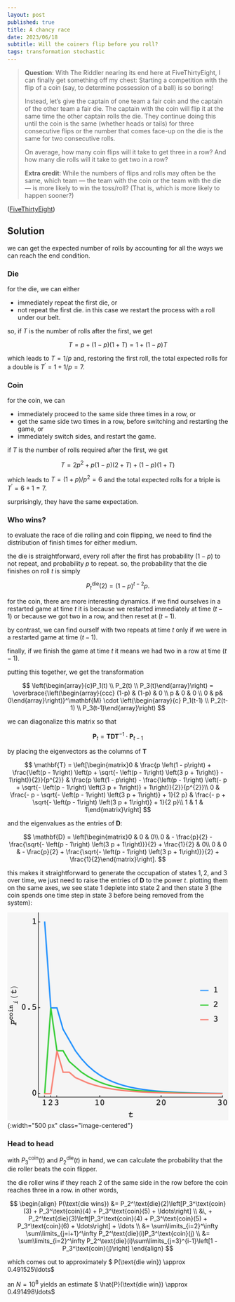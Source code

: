 ```yaml
---
layout: post
published: true
title: A chancy race
date: 2023/06/18
subtitle: Will the coiners flip before you roll?
tags: transformation stochastic
---
```


>**Question**: With The Riddler nearing its end here at FiveThirtyEight, I can finally get something off my chest: Starting a competition with the flip of a coin (say, to determine possession of a ball) is so boring!
>
>Instead, let’s give the captain of one team a fair coin and the captain of the other team a fair die. The captain with the coin will flip it at the same time the other captain rolls the die. They continue doing this until the coin is the same (whether heads or tails) for three consecutive flips or the number that comes face-up on the die is the same for two consecutive rolls.
>
>On average, how many coin flips will it take to get three in a row? And how many die rolls will it take to get two in a row?
>
>**Extra credit**: While the numbers of flips and rolls may often be the same, which team — the team with the coin or the team with the die — is more likely to win the toss/roll? (That is, which is more likely to happen sooner?)

<!--more-->

([FiveThirtyEight](https://fivethirtyeight.com/features/can-you-solve-middle-square-madness/))

## Solution

we can get the expected number of rolls by accounting for all the ways we can reach the end condition. 

### Die

for the die, we can either

- immediately repeat the first die, or
- not repeat the first die. in this case we restart the process with a roll under our belt.

so, if $T$ is the number of rolls after the first, we get

$$ T = p + (1 - p)(1 + T) = 1 + (1 - p) T $$

which leads to $T = 1/p$ and, restoring the first roll, the total expected rolls for a double is $T^\prime = 1 + 1/p  = 7.$

### Coin 

for the coin, we can 

- immediately proceed to the same side three times in a row, or
- get the same side two times in a row, before switching and restarting the game, or
- immediately switch sides, and restart the game.

if $T$ is the number of rolls required after the first, we get

$$ T = 2p^2 + p(1 - p)(2 + T) + (1 - p)(1 + T)$$

which leads to $T = (1 + p)/p^2 = 6$ and the total expected rolls for a triple is $T^\prime = 6 + 1 = 7.$

surprisingly, they have the same expectation.

### Who wins?

to evaluate the race of die rolling and coin flipping, we need to find the distribution of finish times for either medium.

the die is straightforward, every roll after the first has probability $(1-p)$ to not repeat, and probability $p$ to repeat. so, the probability that the die finishes on roll $t$ is simply 

$$ P^\text{die}_t(2) = (1-p)^{t-2}p. $$

for the coin, there are more interesting dynamics. if we find ourselves in a restarted game at time $t$ it is because we restarted immediately at time $(t-1)$ or because we got two in a row, and then reset at $(t-1).$

by contrast, we can find ourself with two repeats at time $t$ only if we were in a restarted game at time $(t-1).$

finally, if we finish the game at time $t$ it means we had two in a row at time $(t-1).$

putting this together, we get the transformation

$$ \left(\begin{array}{c}P_1(t) \\ P_2(t) \\ P_3(t)\end{array}\right) = \overbrace{\left(\begin{array}{ccc} (1-p) & (1-p) & 0 \\ p & 0 & 0 \\ 0 & p& 0\end{array}\right)}^\mathbf{M} \cdot \left(\begin{array}{c} P_1(t-1) \\ P_2(t-1) \\ P_3(t-1)\end{array}\right) $$

we can diagonalize this matrix so that

$$ \mathbf{P}_{t} = \mathbf{T}\mathbf{D}\mathbf{T}^{-1}\cdot\mathbf{P}_{t-1} $$

by placing the eigenvectors as the columns of $\mathbf{T}$ 

$$ \mathbf{T} = \left[\begin{matrix}0 & \frac{p \left(1 - p\right) + \frac{\left(p - 1\right) \left(p + \sqrt{- \left(p - 1\right) \left(3 p + 1\right)} - 1\right)}{2}}{p^{2}} & \frac{p \left(1 - p\right) - \frac{\left(p - 1\right) \left(- p + \sqrt{- \left(p - 1\right) \left(3 p + 1\right)} + 1\right)}{2}}{p^{2}}\\ 0 & \frac{- p - \sqrt{- \left(p - 1\right) \left(3 p + 1\right)} + 1}{2 p} & \frac{- p + \sqrt{- \left(p - 1\right) \left(3 p + 1\right)} + 1}{2 p}\\ 1 & 1 & 1\end{matrix}\right] $$

and the eigenvalues as the entries of $\mathbf{D}:$

$$ \mathbf{D} = \left[\begin{matrix}0 & 0 & 0\\ 0 & - \frac{p}{2} - \frac{\sqrt{- \left(p - 1\right) \left(3 p + 1\right)}}{2} + \frac{1}{2} & 0\\ 0 & 0 & - \frac{p}{2} + \frac{\sqrt{- \left(p - 1\right) \left(3 p + 1\right)}}{2} + \frac{1}{2}\end{matrix}\right]. $$

this makes it straightforward to generate the occupation of states $1,2,$ and $3$ over time, we just need to raise the entries of $\mathbf{D}$ to the power $t.$ plotting them on the same axes, we see state $1$ deplete into state $2$ and then state $3$ (the coin spends one time step in state 3 before being removed from the system):

![](/img/2023-06-18-dice-coin-plot.png){:width="500 px" class="image-centered"}

### Head to head

with $P^\text{coin}_3(t)$ and $P^\text{die}_2(t)$ in hand, we can calculate the probability that the die roller beats the coin flipper.

the die roller wins if they reach $2$ of the same side in the row before the coin reaches three in a row. in other words,

$$ 
    \begin{align}
    P(\text{die wins}) &= P_2^\text{die}(2)\left[P_3^\text{coin}(3) + P_3^\text{coin}(4) + P_3^\text{coin}(5) + \ldots\right] \\ 
    &\, + P_2^\text{die}(3)\left[P_3^\text{coin}(4) + P_3^\text{coin}(5) + P_3^\text{coin}(6) + \ldots\right] + \ldots \\
    &= \sum\limits_{i=2}^\infty \sum\limits_{j=i+1}^\infty P_2^\text{die}(i)P_3^\text{coin}(j) \\
    &= \sum\limits_{i=2}^\infty P_2^\text{die}(i)\sum\limits_{j=3}^{i-1}\left[1 - P_3^\text{coin}(j)\right]
    \end{align}
$$

which comes out to approximately $ P(\text{die win}) \approx 0.491525\ldots$

an $N = 10^8$ yields an estimate $ \hat{P}(\text{die win}) \approx 0.491498\ldots$

<br>
